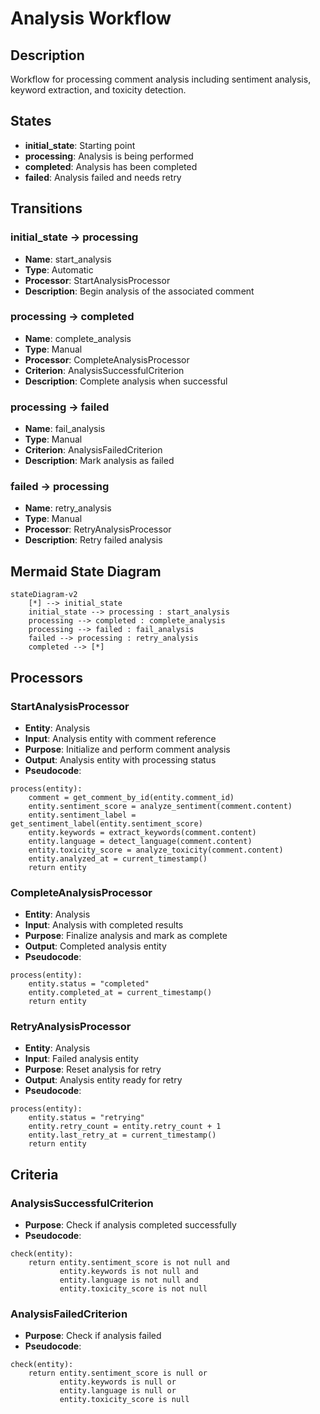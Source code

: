 # Analysis Workflow

## Description
Workflow for processing comment analysis including sentiment analysis, keyword extraction, and toxicity detection.

## States
- **initial_state**: Starting point
- **processing**: Analysis is being performed
- **completed**: Analysis has been completed
- **failed**: Analysis failed and needs retry

## Transitions

### initial_state → processing
- **Name**: start_analysis
- **Type**: Automatic
- **Processor**: StartAnalysisProcessor
- **Description**: Begin analysis of the associated comment

### processing → completed
- **Name**: complete_analysis
- **Type**: Manual
- **Processor**: CompleteAnalysisProcessor
- **Criterion**: AnalysisSuccessfulCriterion
- **Description**: Complete analysis when successful

### processing → failed
- **Name**: fail_analysis
- **Type**: Manual
- **Criterion**: AnalysisFailedCriterion
- **Description**: Mark analysis as failed

### failed → processing
- **Name**: retry_analysis
- **Type**: Manual
- **Processor**: RetryAnalysisProcessor
- **Description**: Retry failed analysis

## Mermaid State Diagram
```mermaid
stateDiagram-v2
    [*] --> initial_state
    initial_state --> processing : start_analysis
    processing --> completed : complete_analysis
    processing --> failed : fail_analysis
    failed --> processing : retry_analysis
    completed --> [*]
```

## Processors

### StartAnalysisProcessor
- **Entity**: Analysis
- **Input**: Analysis entity with comment reference
- **Purpose**: Initialize and perform comment analysis
- **Output**: Analysis entity with processing status
- **Pseudocode**:
```
process(entity):
    comment = get_comment_by_id(entity.comment_id)
    entity.sentiment_score = analyze_sentiment(comment.content)
    entity.sentiment_label = get_sentiment_label(entity.sentiment_score)
    entity.keywords = extract_keywords(comment.content)
    entity.language = detect_language(comment.content)
    entity.toxicity_score = analyze_toxicity(comment.content)
    entity.analyzed_at = current_timestamp()
    return entity
```

### CompleteAnalysisProcessor
- **Entity**: Analysis
- **Input**: Analysis with completed results
- **Purpose**: Finalize analysis and mark as complete
- **Output**: Completed analysis entity
- **Pseudocode**:
```
process(entity):
    entity.status = "completed"
    entity.completed_at = current_timestamp()
    return entity
```

### RetryAnalysisProcessor
- **Entity**: Analysis
- **Input**: Failed analysis entity
- **Purpose**: Reset analysis for retry
- **Output**: Analysis entity ready for retry
- **Pseudocode**:
```
process(entity):
    entity.status = "retrying"
    entity.retry_count = entity.retry_count + 1
    entity.last_retry_at = current_timestamp()
    return entity
```

## Criteria

### AnalysisSuccessfulCriterion
- **Purpose**: Check if analysis completed successfully
- **Pseudocode**:
```
check(entity):
    return entity.sentiment_score is not null and 
           entity.keywords is not null and 
           entity.language is not null and
           entity.toxicity_score is not null
```

### AnalysisFailedCriterion
- **Purpose**: Check if analysis failed
- **Pseudocode**:
```
check(entity):
    return entity.sentiment_score is null or 
           entity.keywords is null or 
           entity.language is null or
           entity.toxicity_score is null
```
